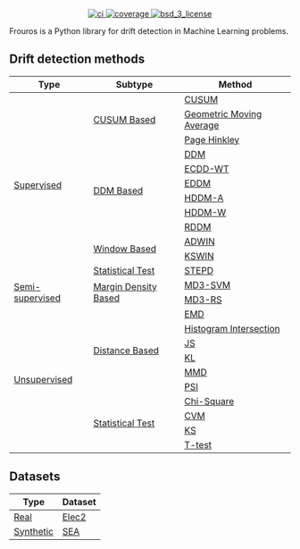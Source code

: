 [//]: # (![Frouros logo]&#40;logo.svg&#41;)

<p style="text-align: center;">
  <!-- CI -->
  <a href="https://github.com/IFCA/frouros/actions/workflows/ci.yml">
    <img src="https://github.com/IFCA/frouros/actions/workflows/ci.yml/badge.svg?style=flat-square" alt="ci"/>
  </a>
  <!-- Code coverage -->
  <a href="https://codecov.io/gh/IFCA/frouros">
    <img src="https://codecov.io/gh/IFCA/frouros/branch/main/graph/badge.svg?token=DLKQSWYTYM" alt="coverage"/>
  </a>

[//]: # (  <!-- Documentation -->)

[//]: # (  <a href="">)

[//]: # (    <img src="" alt="documentation">)

[//]: # (  </a>)

[//]: # (  <!-- Roadmap -->)

[//]: # (  <a href="">)

[//]: # (    <img src="" alt="roadmap">)

[//]: # (  </a>)

[//]: # (  <!-- PyPI -->)

[//]: # (  <a href="">)

[//]: # (    <img src="" alt="pypi">)

[//]: # (  </a>)

[//]: # (  <!-- PePy -->)

[//]: # (  <a href="">)

[//]: # (    <img src="" alt="pepy">)

[//]: # (  </a>)
  <!-- License -->
  <a href="https://opensource.org/licenses/BSD-3-Clause">
    <img src="https://img.shields.io/badge/License-BSD%203--Clause-blue.svg" alt="bsd_3_license">
  </a>
</p>

Frouros is a Python library for drift detection in Machine Learning problems.

## Drift detection methods

<table class="tg">
<thead>
<tr>
    <th>Type</th>
    <th>Subtype</th>
    <th>Method</th>
  </tr>
</thead>
<tbody>
  <tr>
    <td rowspan="12">
        <a href="https://github.com/jaime-cespedes-sisniega/frouros/blob/main/frouros/supervised/base.py"> 
            <div style="height:100%;width:100%">
                Supervised
            </div>
        </a>
    </td>
    <td rowspan="3">
        <a href="https://github.com/jaime-cespedes-sisniega/frouros/blob/main/frouros/supervised/cusum_based/base.py"> 
            <div style="height:100%;width:100%">
                CUSUM Based
            </div>
        </a>
    </td>
   <td>
        <a href="https://github.com/jaime-cespedes-sisniega/frouros/blob/main/frouros/supervised/cusum_based/cusum.py"> 
            <div style="height:100%;width:100%">
                CUSUM
            </div>
        </a>
    </td>
  <tr>
    <td>
        <a href="https://github.com/jaime-cespedes-sisniega/frouros/blob/main/frouros/supervised/cusum_based/geometric_moving_average.py">  
            <div style="height:100%;width:100%">
                Geometric Moving Average
            </div>
        </a>
    </td>
  </tr>
  <tr>
    <td>
        <a href="https://github.com/jaime-cespedes-sisniega/frouros/blob/main/frouros/supervised/cusum_based/page_hinkley.py">  
            <div style="height:100%;width:100%">
                Page Hinkley
            </div>
        </a>
    </td>
  </tr>
    <td rowspan="6">
        <a href="https://github.com/jaime-cespedes-sisniega/frouros/blob/main/frouros/supervised/ddm_based/base.py">  
            <div style="height:100%;width:100%">
                DDM Based
            </div>
        </a>
    </td>
    <td>
        <a href="https://github.com/jaime-cespedes-sisniega/frouros/blob/main/frouros/supervised/ddm_based/ddm.py">  
            <div style="height:100%;width:100%">
                DDM
            </div>
        </a>
    </td>
  <tr>
    <td>
        <a href="https://github.com/jaime-cespedes-sisniega/frouros/blob/main/frouros/supervised/ddm_based/ecdd.py">  
            <div style="height:100%;width:100%">
                ECDD-WT
            </div>
        </a>
    </td>
  </tr>
  <tr>
    <td>
        <a href="https://github.com/jaime-cespedes-sisniega/frouros/blob/main/frouros/supervised/ddm_based/eddm.py">  
            <div style="height:100%;width:100%">
                EDDM
            </div>
        </a>
    </td>
  </tr>
  <tr>
    <td>
        <a href="https://github.com/jaime-cespedes-sisniega/frouros/blob/main/frouros/supervised/ddm_based/hddm.py">  
            <div style="height:100%;width:100%">
                HDDM-A
            </div>
        </a>
    </td>
  </tr>
  <tr>
    <td>
        <a href="https://github.com/jaime-cespedes-sisniega/frouros/blob/main/frouros/supervised/ddm_based/hddm.py">  
            <div style="height:100%;width:100%">
                HDDM-W
            </div>
        </a>
    </td>
  </tr>
  <tr>
    <td>
        <a href="https://github.com/jaime-cespedes-sisniega/frouros/blob/main/frouros/supervised/ddm_based/rddm.py">  
            <div style="height:100%;width:100%">
                RDDM
            </div>
        </a>
    </td>
  </tr>
  <td rowspan="2">
        <a href="https://github.com/jaime-cespedes-sisniega/frouros/blob/main/frouros/supervised/window_based/base.py">  
            <div style="height:100%;width:100%">
                Window Based
            </div>
        </a>
    </td>
  <td>
        <a href="https://github.com/jaime-cespedes-sisniega/frouros/blob/main/frouros/supervised/window_based/adwin.py">  
            <div style="height:100%;width:100%">
                ADWIN
            </div>
        </a>
    </td>
  <tr>
  <td>
        <a href="https://github.com/jaime-cespedes-sisniega/frouros/blob/main/frouros/supervised/window_based/kswin.py">  
            <div style="height:100%;width:100%">
                KSWIN
            </div>
        </a>
    </td>
  </tr>
  <td rowspan="1">
        <a href="https://github.com/jaime-cespedes-sisniega/frouros/blob/main/frouros/supervised/statistical_test/base.py">  
            <div style="height:100%;width:100%">
                Statistical Test
            </div>
        </a>
    </td>
    <td>
        <a href="https://github.com/jaime-cespedes-sisniega/frouros/blob/main/frouros/supervised/statistical_test/stepd.py">
            <div style="height:100%;width:100%">
                STEPD
            </div>    
        </a>
    </td>
  </tr>
  <tr>
    <td rowspan="2">
        <a href="https://github.com/jaime-cespedes-sisniega/frouros/blob/main/frouros/semi_supervised/base.py"> 
            <div style="height:100%;width:100%">
                Semi-supervised
            </div>
        </a>
    </td>
    <td rowspan="2">
        <a href="https://github.com/jaime-cespedes-sisniega/frouros/blob/main/frouros/semi_supervised/margin_density_based/base.py"> 
            <div style="height:100%;width:100%">
                Margin Density Based
            </div>
        </a>
    </td>
    <td>
        <a href="https://github.com/jaime-cespedes-sisniega/frouros/blob/main/frouros/semi_supervised/margin_density_based/md3.py"> 
            <div style="height:100%;width:100%">
                MD3-SVM
            </div>
        </a>
    </td>
  <tr>
    <td>
        <a href="https://github.com/jaime-cespedes-sisniega/frouros/blob/main/frouros/supervised/margin_density_based/md3.py">  
            <div style="height:100%;width:100%">
                MD3-RS
            </div>
        </a>
    </td>
  </tr>
  </tr>
  <tr>
    <td rowspan="10">
        <a href="https://github.com/jaime-cespedes-sisniega/frouros/blob/main/frouros/unsupervised/base.py"> 
            <div style="height:100%;width:100%">
                Unsupervised
            </div>
        </a>
    </td>
    <td rowspan="6">
        <a href="https://github.com/jaime-cespedes-sisniega/frouros/blob/main/frouros/unsupervised/distance_based/base.py"> 
            <div style="height:100%;width:100%">
                Distance Based
            </div>
        </a>
    </td>
    <td>
        <a href="https://github.com/jaime-cespedes-sisniega/frouros/blob/main/frouros/unsupervised/distance_based/emd.py"> 
            <div style="height:100%;width:100%">
                EMD
            </div>
        </a>
    </td>
  </tr>
  <tr>
    <td>
        <a href="https://github.com/jaime-cespedes-sisniega/frouros/blob/main/frouros/unsupervised/distance_based/histogram_intersection.py"> 
            <div style="height:100%;width:100%">
                Histogram Intersection
            </div>
        </a>
    </td>
  </tr>
  <tr>
    <td>
        <a href="https://github.com/jaime-cespedes-sisniega/frouros/blob/main/frouros/unsupervised/distance_based/js.py"> 
            <div style="height:100%;width:100%">
                JS
            </div>
        </a>
    </td>
  </tr>
  <tr>
    <td>
        <a href="https://github.com/jaime-cespedes-sisniega/frouros/blob/main/frouros/unsupervised/distance_based/kl.py"> 
            <div style="height:100%;width:100%">
                KL
            </div>
        </a>
    </td>
  </tr>
  <tr>
      <td>
      <a href="https://github.com/jaime-cespedes-sisniega/frouros/blob/main/frouros/unsupervised/distance_based/mmd.py"> 
                <div style="height:100%;width:100%">
                    MMD
                </div>
            </a>
      </td>
  </tr>
  <tr>
      <td>
      <a href="https://github.com/jaime-cespedes-sisniega/frouros/blob/main/frouros/unsupervised/distance_based/psi.py"> 
                <div style="height:100%;width:100%">
                    PSI
                </div>
            </a>
      </td>
  </tr>
  <tr>
    <td rowspan="4">
        <a href="https://github.com/jaime-cespedes-sisniega/frouros/blob/main/frouros/unsupervised/statistical_test/base.py"> 
            <div style="height:100%;width:100%">
                Statistical Test
            </div>
        </a>
    </td>
    <td>
        <a href="https://github.com/jaime-cespedes-sisniega/frouros/blob/main/frouros/unsupervised/statistical_test/chisquare.py"> 
            <div style="height:100%;width:100%">
                Chi-Square
            </div>
        </a>
    </td>
  </tr>
  <tr>
    <td>
        <a href="https://github.com/jaime-cespedes-sisniega/frouros/blob/main/frouros/unsupervised/statistical_test/cvm.py">
            <div style="height:100%;width:100%">
                CVM
            </div>    
        </a>
    </td>
  </tr>
  <tr>
    <td>
        <a href="https://github.com/jaime-cespedes-sisniega/frouros/blob/main/frouros/unsupervised/statistical_test/ks.py">
            <div style="height:100%;width:100%">
                KS
            </div>    
        </a>
    </td>
  </tr>
  <tr>
    <td>
        <a href="https://github.com/jaime-cespedes-sisniega/frouros/blob/main/frouros/unsupervised/statistical_test/t_test.py">
            <div style="height:100%;width:100%">
                T-test
            </div>    
        </a>
    </td>
  </tr>
</tbody>
</table>

## Datasets

<table class="tg">
<thead>
<tr>
    <th>Type</th>
    <th>Dataset</th>
  </tr>
</thead>
<tbody>
  <tr>
    <td>
        <a href="https://github.com/jaime-cespedes-sisniega/frouros/blob/main/frouros/datasets/real.py"> 
            <div style="height:100%;width:100%">
                Real
            </div>
        </a>
    </td>
    <td>
        <a href="https://github.com/jaime-cespedes-sisniega/frouros/blob/main/frouros/datasets/real.py">  
            <div style="height:100%;width:100%">
                Elec2
            </div>
        </a>
    </td>
  </tr>
  <tr>
    <td rowspan="3">
        <a href="https://github.com/jaime-cespedes-sisniega/frouros/blob/main/frouros/datasets/synthetic.py"> 
            <div style="height:100%;width:100%">
                Synthetic
            </div>
        </a>
    </td>
    <td>
        <a href="https://github.com/jaime-cespedes-sisniega/frouros/blob/main/frouros/datasets/synthetic.py">  
            <div style="height:100%;width:100%">
                SEA
            </div>
        </a>
    </td>
  </tr>
</tbody>
</table>